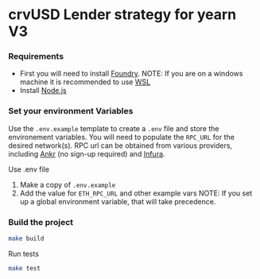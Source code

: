 # crvUSD Lender strategy for yearn V3

### Requirements

- First you will need to install [Foundry](https://book.getfoundry.sh/getting-started/installation).
NOTE: If you are on a windows machine it is recommended to use [WSL](https://learn.microsoft.com/en-us/windows/wsl/install)
- Install [Node.js](https://nodejs.org/en/download/package-manager/)

### Set your environment Variables

Use the `.env.example` template to create a `.env` file and store the environement variables. You will need to populate the `RPC_URL` for the desired network(s). RPC url can be obtained from various providers, including [Ankr](https://www.ankr.com/rpc/) (no sign-up required) and [Infura](https://infura.io/).

Use .env file

1. Make a copy of `.env.example`
2. Add the value for `ETH_RPC_URL` and other example vars
     NOTE: If you set up a global environment variable, that will take precedence.

### Build the project

```sh
make build
```

Run tests

```sh
make test
```
